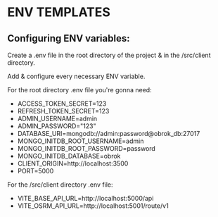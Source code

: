 # ENV TEMPLATES

## Configuring ENV variables:

Create a .env file in the root directory of the project & in the /src/client directory. <br>

Add & configure every necessary ENV variable. <br>

For the root directory .env file you're gonna need:
- ACCESS_TOKEN_SECRET=123
- REFRESH_TOKEN_SECRET=123
- ADMIN_USERNAME=admin
- ADMIN_PASSWORD="123"
- DATABASE_URI=mongodb://admin:password@obrok_db:27017
- MONGO_INITDB_ROOT_USERNAME=admin
- MONGO_INITDB_ROOT_PASSWORD=password
- MONGO_INITDB_DATABASE=obrok
- CLIENT_ORIGIN=http://localhost:3500
- PORT=5000

For the /src/client directory .env file:
- VITE_BASE_API_URL=http://localhost:5000/api
- VITE_OSRM_API_URL=http://localhost:5001/route/v1